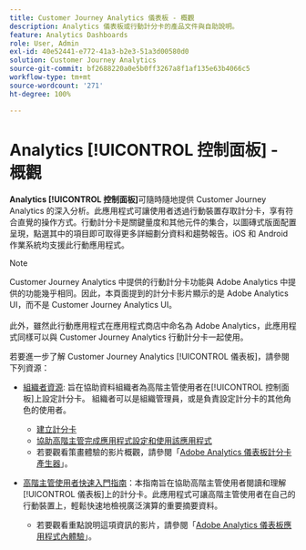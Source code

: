```yaml
---
title: Customer Journey Analytics 儀表板 - 概觀
description: Analytics 儀表板或行動計分卡的產品文件與自助說明。
feature: Analytics Dashboards
role: User, Admin
exl-id: 40e52441-e772-41a3-b2e3-51a3d00580d0
solution: Customer Journey Analytics
source-git-commit: bf2688220a0e5b0ff3267a8f1af135e63b4066c5
workflow-type: tm+mt
source-wordcount: '271'
ht-degree: 100%

---
```


# Analytics [!UICONTROL 控制面板] - 概觀

**Analytics [!UICONTROL 控制面板]**&#x200B;可隨時隨地提供 Customer Journey Analytics 的深入分析。此應用程式可讓使用者透過行動裝置存取計分卡，享有符合直覺的操作方式。行動計分卡是關鍵量度和其他元件的集合，以圖磚式版面配置呈現，點選其中的項目即可取得更多詳細劃分資料和趨勢報告。iOS 和 Android 作業系統均支援此行動應用程式。

>[!NOTE]
>
>Customer Journey Analytics 中提供的行動計分卡功能與 Adobe Analytics 中提供的功能幾乎相同。因此，本頁面提到的計分卡影片顯示的是 Adobe Analytics UI，而不是 Customer Journey Analytics UI。<br/><br/>此外，雖然此行動應用程式在應用程式商店中命名為 Adobe Analytics，此應用程式同樣可以與 Customer Journey Analytics 行動計分卡一起使用。

若要進一步了解 Customer Journey Analytics [!UICONTROL 儀表板]，請參閱下列資源：

* [組織者資源](/help/mobile-app/curator.md): 旨在協助資料組織者為高階主管使用者在[!UICONTROL 控制面板]上設定計分卡。 組織者可以是組織管理員，或是負責設定計分卡的其他角色的使用者。

   * [建立計分卡](/help/mobile-app/create-scorecard.md)
   * [協助高階主管完成應用程式設定和使用該應用程式](/help/mobile-app/set-up-execs.md)
   * 若要觀看策畫體驗的影片概觀，請參閱「[Adobe Analytics 儀表板計分卡產生器](https://experienceleague.adobe.com/docs/analytics-learn/tutorials/additional-tools/analytics-dashboards/adobe-analytics-dashboards-scorecard-builder.html?lang=zh-Hant)」。


* [高階主管使用者快速入門指南](/help/mobile-app/executive.md)：本指南旨在協助高階主管使用者閱讀和理解[!UICONTROL 儀表板]上的計分卡。此應用程式可讓高階主管使用者在自己的行動裝置上，輕鬆快速地檢視廣泛演算的重要摘要資料。

   * 若要觀看重點說明這項資訊的影片，請參閱「[Adobe Analytics 儀表板應用程式內體驗](https://experienceleague.adobe.com/docs/analytics-learn/tutorials/additional-tools/analytics-dashboards/adobe-analytics-dashboards-in-app-experience.html?lang=zh-Hant)」。
